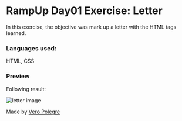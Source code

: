 # RampUp Day01 Exercise: Letter

In this exercise, the objective was mark up a letter with the HTML tags learned.

### Languages used:

HTML, CSS

### Preview

Following result:

![letter image](https://github.com/VeroPolegre/RampUp_day01_letter/assets/145065743/16a19463-4ae6-49ef-979e-492cc8d71629)

Made by [Vero Polegre](https://github.com/VeroPolegre)
